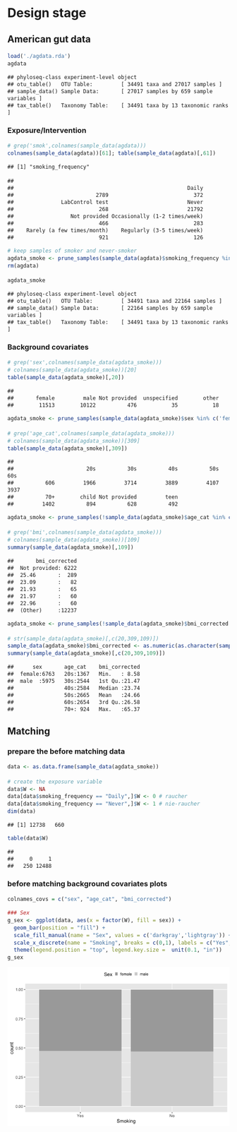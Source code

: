Design stage
================

## American gut data

``` r
load('./agdata.rda')
agdata
```

    ## phyloseq-class experiment-level object
    ## otu_table()   OTU Table:         [ 34491 taxa and 27017 samples ]
    ## sample_data() Sample Data:       [ 27017 samples by 659 sample variables ]
    ## tax_table()   Taxonomy Table:    [ 34491 taxa by 13 taxonomic ranks ]

### Exposure/Intervention

``` r
# grep('smok',colnames(sample_data(agdata)))
colnames(sample_data(agdata))[61]; table(sample_data(agdata)[,61])
```

    ## [1] "smoking_frequency"

    ## 
    ##                                                       Daily 
    ##                          2789                           372 
    ##               LabControl test                         Never 
    ##                           268                         21792 
    ##                  Not provided Occasionally (1-2 times/week) 
    ##                           466                           283 
    ##    Rarely (a few times/month)    Regularly (3-5 times/week) 
    ##                           921                           126

``` r
# keep samples of smoker and never-smoker
agdata_smoke <- prune_samples(sample_data(agdata)$smoking_frequency %in% c('Daily','Never'), agdata)
rm(agdata)

agdata_smoke
```

    ## phyloseq-class experiment-level object
    ## otu_table()   OTU Table:         [ 34491 taxa and 22164 samples ]
    ## sample_data() Sample Data:       [ 22164 samples by 659 sample variables ]
    ## tax_table()   Taxonomy Table:    [ 34491 taxa by 13 taxonomic ranks ]

### Background covariates

``` r
# grep('sex',colnames(sample_data(agdata_smoke)))
# colnames(sample_data(agdata_smoke))[20]
table(sample_data(agdata_smoke)[,20])
```

    ## 
    ##       female         male Not provided  unspecified        other 
    ##        11513        10122          476           35           18

``` r
agdata_smoke <- prune_samples(sample_data(agdata_smoke)$sex %in% c('female','male'), agdata_smoke)

# grep('age_cat',colnames(sample_data(agdata_smoke)))
# colnames(sample_data(agdata_smoke))[309]
table(sample_data(agdata_smoke)[,309])
```

    ## 
    ##                       20s          30s          40s          50s          60s 
    ##          606         1966         3714         3889         4107         3937 
    ##          70+        child Not provided         teen 
    ##         1402          894          628          492

``` r
agdata_smoke <- prune_samples(!sample_data(agdata_smoke)$age_cat %in% c('Not provided','','child','teen'), agdata_smoke)

# grep('bmi',colnames(sample_data(agdata_smoke)))
# colnames(sample_data(agdata_smoke))[109]
summary(sample_data(agdata_smoke)[,109])
```

    ##       bmi_corrected  
    ##  Not provided: 6222  
    ##  25.46       :  289  
    ##  23.09       :   82  
    ##  21.93       :   65  
    ##  21.97       :   60  
    ##  22.96       :   60  
    ##  (Other)     :12237

``` r
agdata_smoke <- prune_samples(!sample_data(agdata_smoke)$bmi_corrected %in% c('Not provided',''), agdata_smoke)

# str(sample_data(agdata_smoke)[,c(20,309,109)])
sample_data(agdata_smoke)$bmi_corrected <- as.numeric(as.character(sample_data(agdata_smoke)$bmi_corrected))
summary(sample_data(agdata_smoke)[,c(20,309,109)])
```

    ##      sex       age_cat    bmi_corrected  
    ##  female:6763   20s:1367   Min.   : 8.58  
    ##  male  :5975   30s:2544   1st Qu.:21.47  
    ##                40s:2584   Median :23.74  
    ##                50s:2665   Mean   :24.66  
    ##                60s:2654   3rd Qu.:26.58  
    ##                70+: 924   Max.   :65.37

## Matching

### prepare the before matching data

``` r
data <- as.data.frame(sample_data(agdata_smoke))

# create the exposure variable
data$W <- NA
data[data$smoking_frequency == "Daily",]$W <- 0 # raucher
data[data$smoking_frequency == "Never",]$W <- 1 # nie-raucher
dim(data)
```

    ## [1] 12738   660

``` r
table(data$W)
```

    ## 
    ##     0     1 
    ##   250 12488

### before matching background covariates plots

``` r
colnames_covs = c("sex", "age_cat", "bmi_corrected")
```

``` r
### Sex 
g_sex <- ggplot(data, aes(x = factor(W), fill = sex)) +
  geom_bar(position = "fill") +
  scale_fill_manual(name = "Sex", values = c('darkgray','lightgray')) +
  scale_x_discrete(name = "Smoking", breaks = c(0,1), labels = c("Yes","No")) +
  theme(legend.position = "top", legend.key.size =  unit(0.1, "in"))
g_sex
```

![](AG_design_files/figure-gfm/unnamed-chunk-8-1.png)<!-- -->
